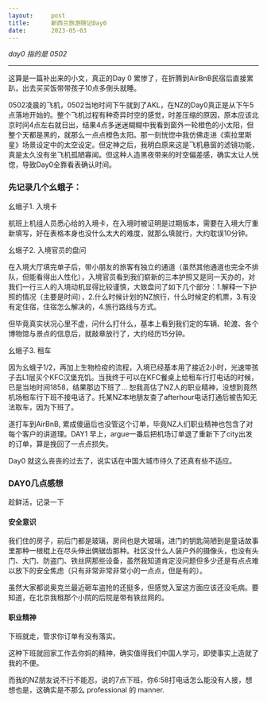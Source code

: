 ```yaml
---
layout:     post
title:      新西兰旅游随记Day0
date:       2023-05-03
---
```


*day0 指的是 0502*

---

这算是一篇补出来的小文，真正的Day 0 累惨了，在折腾到AirBnB民宿后直接累趴，出去买买饭带带孩子10点多倒头就睡。

0502凌晨的飞机，0502当地时间下午就到了AKL，在NZ的Day0真正是从下午5点落地开始的。整个飞机过程有种奇异时空的感觉，时差压缩的原因，原本应该北京时间4点左右就日出，结果4点多迷迷糊糊中我看到窗外一轮橙色的小太阳，但整个天都是黑的，就那么一点点橙色太阳。那一刻恍惚中我仿佛走进《索拉里斯星》场景设定中的太空设定。但定神之后，我明白原来这是飞机悬窗的滤镜功能，真是太久没有坐飞机孤陋寡闻。但这种人造黑夜带来的时空偏差感，确实太让人恍惚，导致Day0全靠看表确认时间。

### 先记录几个幺蛾子：

幺蛾子1. 入境卡

航班上机组人员悉心给的入境卡，在入境时被证明是过期版本，需要在入境大厅重新填写，好在表格本身也没什么太大的难度，就那么填就行，大约耽误10分钟。

幺蛾子2. 入境官员的盘问

在入境大厅填完单子后，带小朋友的旅客有独立的通道（虽然其他通道也完全不排队，但能看得出人性化），入境官员看到我们崭新的三本护照又是同一天办的，对我们一行三人的入境动机显得比较谨慎，大致盘问了如下几个部分：1.解释一下护照的情况（主要是时间），2.什么时候计划的NZ旅行，什么时候定的机票，3.有没有定住宿，住宿怎么解决的，4.旅行路线与方式。

但毕竟真实状况心里不虚，问什么打什么，基本上看到我们定的车辆、轮渡、各个博物馆与景点的信息后，就敲章放行了，大约经历15分钟。

幺蛾子3. 租车

因为幺蛾子1/2，再加上生物检疫的流程，入境已经基本用了接近2小时，光速带孩子去L1层买个KFC汉堡充饥。当我终于可以在KFC餐桌上给租车行打电话的时候，已是当地时间1858，结果那边下班了... 恕我高估了NZ人的职业精神，没想到竟然机场租车行下班不接电话了。托某NZ本地朋友查了afterhour电话打通后被告知无法取车，因为下班了。

遂打车到AirBnB, 累成傻逼后也没管这个订单，毕竟NZ人们职业精神也包含了对每个客户的讲道理。DAY1 早上，argue一番后把机场订单退了重新下了city出发的订单，算是挽回了一点点损失。

Day0 就这么丧丧的过去了，说实话在中国大城市待久了还真有些不适应。

### DAY0几点感想

趁鲜活，记录一下

#### 安全意识

我们住的房子，前后门都是玻璃，房间也是大玻璃，进门的钥匙简陋到是童话故事里那种一根棍上在尽头伸出俩锯齿那种。社区没什么人装户外的摄像头，也没有头门、大门、防盗门、铁丝网那些设备，虽然我知道肯定没问题但多少还是有点点难以放下的安全焦虑（只有非常非常非常小的一点点，但是有的）。

虽然大家都说奥克兰最近砸车盗抢的还挺多，但感觉入室这方面应该还没毛病。要知道，在北京我租那个小院的后院是带有铁丝网的。

#### 职业精神

下班就走，管求你订单有没有落实。

这种下班就回家工作去你妈的精神，确实值得我们中国人学习，即使事实上造就了我的不便。

而我的NZ朋友说不行不能忍，说的7点下班，你6:58打电话怎么能没有人接，想想也是，这确实是不那么 professional 的 manner.
